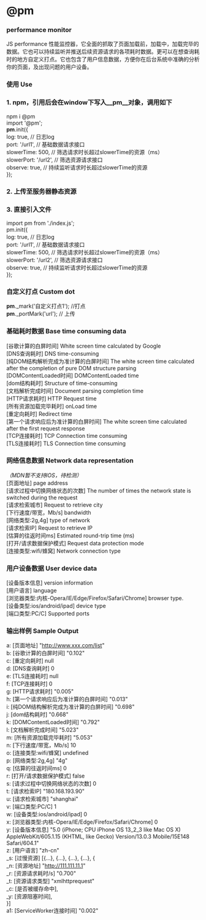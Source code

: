 # @pm
### performance monitor
JS performance 性能监控器，它全面的抓取了页面加载前，加载中，加载完毕的数据。它也可以持续监听并推送后续资源请求的各项耗时数据。更可以在想查询耗时的地方自定义打点。它也包含了用户信息数据，方便你在后台系统中准确的分析你的页面，及出现问题的用户设备。  

### 使用 Use  
### 1. npm，引用后会在window下写入__pm__对象，调用如下  
npm i @pm  
import '@pm';  
__pm__.init({  
    log: true, // 日志log  
    port: '/url1', // 基础数据请求接口  
    slowerTime: 500, // 筛选请求时长超过slowerTime的资源（ms）  
    slowerPort: '/url2', // 筛选资源请求接口  
    observe: true, // 持续监听请求时长超过slowerTime的资源  
});  

### 2. 上传至服务器静态资源  
<script src="www.xxx.com/pm.js"></script>  

### 3. 直接引入文件  
import pm from './index.js';   
pm.init({  
    log: true, // 日志log  
    port: '/url1', // 基础数据请求接口  
    slowerTime: 500, // 筛选请求时长超过slowerTime的资源（ms）  
    slowerPort: '/url2', // 筛选资源请求接口  
    observe: true, // 持续监听请求时长超过slowerTime的资源  
});  


### 自定义打点 Custom dot  
__pm__._mark('自定义打点1');  //打点  
__pm__._portMark('url');  // 上传  


### 基础耗时数据 Base time consuming data  
[谷歌计算的白屏时间] White screen time calculated by Google  
[DNS查询耗时] DNS time-consuming  
[纯DOM结构解析完成为准计算的白屏时间] The white screen time calculated after the completion of pure DOM structure parsing  
[DOMContentLoaded时间] DOMContentLoaded time  
[dom结构耗时] Structure of time-consuming  
[文档解析完成时间] Document parsing completion time  
[HTTP请求耗时] HTTP Request time  
[所有资源加载完毕耗时] onLoad time  
[重定向耗时] Redirect time  
[第一个请求响应后为准计算的白屏时间] The white screen time calculated after the first request response  
[TCP连接耗时] TCP Connection time consuming  
[TLS连接耗时] TLS Connection time consuming  


### 网络信息数据 Network data representation  
*（MDN暂不支持IOS，待检测）*  
[页面地址] page address  
[请求过程中切换网络状态的次数] The number of times the network state is switched during the request  
[请求检索城市] Request to retrieve city  
[下行速度/带宽，Mb/s] bandwidth  
[网络类型:2g,4g] type of network  
[请求检索IP] Request to retrieve IP  
[估算的往返时间ms] Estimated round-trip time (ms)  
[打开/请求数据保护模式] Request data protection mode  
[连接类型:wifi/蜂窝] Network connection type  


### 用户设备数据 User device data  
[设备版本信息] version information  
[用户语言] language  
[浏览器类型:内核-Opera/IE/Edge/Firefox/Safari/Chrome] browser type.  
[设备类型:ios/android/ipad] device type  
[端口类型:PC/C] Supported ports  


### 输出样例 Sample Output  
a: [页面地址] "http://www.xxx.com/list"  
b: [谷歌计算的白屏时间] "0.102"  
c: [重定向耗时] null  
d: [DNS查询耗时] 0  
e: [TLS连接耗时] null  
f: [TCP连接耗时] 0  
g: [HTTP请求耗时] "0.005"  
h: [第一个请求响应后为准计算的白屏时间] "0.013"  
i: [纯DOM结构解析完成为准计算的白屏时间] "0.698"  
j: [dom结构耗时] "0.668"  
k: [DOMContentLoaded时间] "0.792"  
l: [文档解析完成时间] "5.023"  
m: [所有资源加载完毕耗时] "5.053"  
n: [下行速度/带宽，Mb/s] 10  
o: [连接类型:wifi/蜂窝] undefined  
p: [网络类型:2g,4g] "4g"  
q: [估算的往返时间ms] 0  
r: [打开/请求数据保护模式] false  
s: [请求过程中切换网络状态的次数] 0  
t: [请求检索IP] "180.168.193.90"  
u: [请求检索城市] "shanghai"  
v: [端口类型:PC/C] 1  
w: [设备类型:ios/android/ipad] 0  
x: [浏览器类型:内核-Opera/IE/Edge/Firefox/Safari/Chrome] 0  
y: [设备版本信息] "5.0 (iPhone; CPU iPhone OS 13_2_3 like Mac OS X) AppleWebKit/605.1.15 (KHTML, like Gecko) Version/13.0.3 Mobile/15E148 Safari/604.1"  
z: [用户语言] "zh-cn"  
_s: [过慢资源] [{…}, {…}, {…}, {…}, {  
      _n: [资源地址] "http://111.111.11.1"  
      _r: [资源请求耗时/s] "0.700"  
      _t: [资源请求类型] "xmlhttprequest"  
      _c: [是否被缓存命中],  
      _y: [资源阻塞时间],  
}]  
a1: [ServiceWorker连接时间] "0.002"  
  
